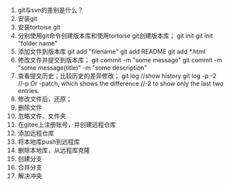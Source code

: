 1. git与svn的差别是什么？
2. 安装git
3. 安装tortoise git
4. 分别使用git命令创建版本库和使用tortoise git创建版本库；
git init
git init "folder name"
5. 添加文件到版本库
git add "filename"
git add README
git add *.html
6. 修改文件并提交到版本库；
git commit -m "some message"
git commit -m "some message(title)" -m "some description"
7. 查看提交历史；比较历史的差异修改；
git log 
//show history
git log -p -2
//-p Or -patch, which shows the difference
//-2 to show only the last two entries.
8. 修改文件后，还原；
9. 删除文件
10. 忽略文件、文件夹
11. 在gitee上注册账号，并创建远程仓库
12. 添加远程仓库
13. 将本地库push到远程库
14. 删除本地库，从远程库克隆
15. 创建分支
16. 合并分支
17. 解决冲突